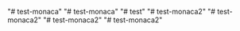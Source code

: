 "# test-monaca" 
"# test-monaca" 
"# test" 
"# test-monaca2" 
"# test-monaca2" 
"# test-monaca2" 
"# test-monaca2" 
